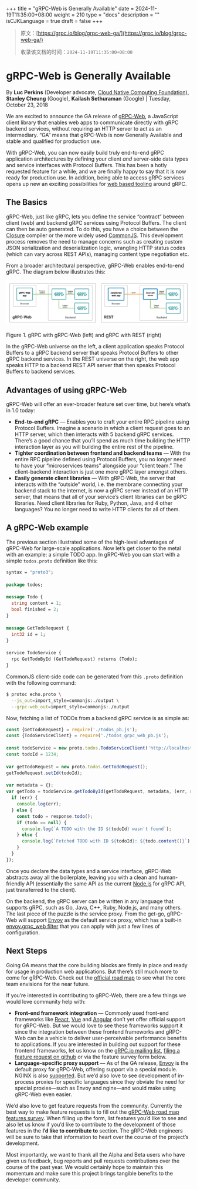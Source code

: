 +++
title = "gRPC-Web is Generally Available"
date = 2024-11-19T11:35:00+08:00
weight = 210
type = "docs"
description = ""
isCJKLanguage = true
draft = false
+++

> 原文：[https://grpc.io/blog/grpc-web-ga/](https://grpc.io/blog/grpc-web-ga/)
>
> 收录该文档的时间：`2024-11-19T11:35:00+08:00`

# gRPC-Web is Generally Available

By **Luc Perkins** (Developer advocate, [Cloud Native Computing Foundation](https://cncf.io/)), **Stanley Cheung** (Google), **Kailash Sethuraman** (Google) | Tuesday, October 23, 2018



We are excited to announce the GA release of [gRPC-Web](https://www.npmjs.com/package/grpc-web), a JavaScript client library that enables web apps to communicate directly with gRPC backend services, without requiring an HTTP server to act as an intermediary. “GA” means that gRPC-Web is now Generally Available and stable and qualified for production use.

With gRPC-Web, you can now easily build truly end-to-end gRPC application architectures by defining your client *and* server-side data types and service interfaces with Protocol Buffers. This has been a hotly requested feature for a while, and we are finally happy to say that it is now ready for production use. In addition, being able to access gRPC services opens up new an exciting possibilities for [web based tooling](https://github.com/grpc/grpc-experiments/tree/master/gdebug) around gRPC.

## The Basics

gRPC-Web, just like gRPC, lets you define the service “contract” between client (web) and backend gRPC services using Protocol Buffers. The client can then be auto generated. To do this, you have a choice between the [Closure](https://developers.google.com/closure/compiler/) compiler or the more widely used [CommonJS](https://requirejs.org/docs/commonjs.html). This development process removes the need to manage concerns such as creating custom JSON serialization and deserialization logic, wrangling HTTP status codes (which can vary across REST APIs), managing content type negotiation etc.

From a broader architectural perspective, gRPC-Web enables end-to-end gRPC. The diagram below illustrates this:



![img](gRPC-WebisGenerallyAvailable_img/grpc-web-arch.png)



Figure 1. gRPC with gRPC-Web (left) and gRPC with REST (right)

In the gRPC-Web universe on the left, a client application speaks Protocol Buffers to a gRPC backend server that speaks Protocol Buffers to other gRPC backend services. In the REST universe on the right, the web app speaks HTTP to a backend REST API server that then speaks Protocol Buffers to backend services.

## Advantages of using gRPC-Web

gRPC-Web will offer an ever-broader feature set over time, but here’s what’s in 1.0 today:

- **End-to-end gRPC** — Enables you to craft your entire RPC pipeline using Protocol Buffers. Imagine a scenario in which a client request goes to an HTTP server, which then interacts with 5 backend gRPC services. There’s a good chance that you’ll spend as much time building the HTTP interaction layer as you will building the entire rest of the pipeline.
- **Tighter coordination between frontend and backend teams** — With the entire RPC pipeline defined using Protocol Buffers, you no longer need to have your “microservices teams” alongside your “client team.” The client-backend interaction is just one more gRPC layer amongst others.
- **Easily generate client libraries** — With gRPC-Web, the server that interacts with the “outside” world, i.e. the membrane connecting your backend stack to the internet, is now a gRPC server instead of an HTTP server, that means that all of your service’s client libraries can be gRPC libraries. Need client libraries for Ruby, Python, Java, and 4 other languages? You no longer need to write HTTP clients for all of them.

## A gRPC-Web example

The previous section illustrated some of the high-level advantages of gRPC-Web for large-scale applications. Now let’s get closer to the metal with an example: a simple TODO app. In gRPC-Web you can start with a simple `todos.proto` definition like this:

```proto
syntax = "proto3";

package todos;

message Todo {
  string content = 1;
  bool finished = 2;
}

message GetTodoRequest {
  int32 id = 1;
}

service TodoService {
  rpc GetTodoById (GetTodoRequest) returns (Todo);
}
```

CommonJS client-side code can be generated from this `.proto` definition with the following command:

```sh
$ protoc echo.proto \
  --js_out=import_style=commonjs:./output \
  --grpc-web_out=import_style=commonjs:./output
```

Now, fetching a list of TODOs from a backend gRPC service is as simple as:

```js
const {GetTodoRequest} = require('./todos_pb.js');
const {TodoServiceClient} = require('./todos_grpc_web_pb.js');

const todoService = new proto.todos.TodoServiceClient('http://localhost:8080');
const todoId = 1234;

var getTodoRequest = new proto.todos.GetTodoRequest();
getTodoRequest.setId(todoId);

var metadata = {};
var getTodo = todoService.getTodoById(getTodoRequest, metadata, (err, response) => {
  if (err) {
    console.log(err);
  } else {
    const todo = response.todo();
    if (todo == null) {
      console.log(`A TODO with the ID ${todoId} wasn't found`);
    } else {
      console.log(`Fetched TODO with ID ${todoId}: ${todo.content()}`);
    }
  }
});
```

Once you declare the data types and a service interface, gRPC-Web abstracts away all the boilerplate, leaving you with a clean and human-friendly API (essentially the same API as the current [Node.js](https://grpc.io/docs/languages/node/) for gRPC API, just transferred to the client).

On the backend, the gRPC server can be written in any language that supports gRPC, such as Go, Java, C++, Ruby, Node.js, and many others. The last piece of the puzzle is the service proxy. From the get-go, gRPC-Web will support [Envoy](https://envoyproxy.io/) as the default service proxy, which has a built-in [envoy.grpc_web filter](https://www.envoyproxy.io/docs/envoy/latest/configuration/http_filters/grpc_web_filter#config-http-filters-grpc-web) that you can apply with just a few lines of configuration.

## Next Steps

Going GA means that the core building blocks are firmly in place and ready for usage in production web applications. But there’s still much more to come for gRPC-Web. Check out the [official road map](https://github.com/grpc/grpc-web/blob/master/doc/roadmap.md) to see what the core team envisions for the near future.

If you’re interested in contributing to gRPC-Web, there are a few things we would love community help with:

- **Front-end framework integration** — Commonly used front-end frameworks like [React](https://reactjs.org/), [Vue](https://vuejs.org/) and [Angular](https://angular.io/) don’t yet offer official support for gRPC-Web. But we would love to see these frameworks support it since the integration between these frontend frameworks and gRPC-Web can be a vehicle to deliver user-perceivable performance benefits to applications. If you are interested in building out support for these frontend frameworks, let us know on the [gRPC.io mailing list](https://groups.google.com/g/grpc-io), [filing a feature request on github](https://github.com/grpc/grpc-web/issues) or via the feature survey form below.
- **Language-specific proxy support** — As of the GA release, [Envoy](https://envoyproxy.io/) is the default proxy for gRPC-Web, offering support via a special module. NGINX is also [supported](https://github.com/grpc/grpc-web/tree/master/net/grpc/gateway/nginx). But we’d also love to see development of in-process proxies for specific languages since they obviate the need for special proxies—such as Envoy and nginx—and would make using gRPC-Web even easier.

We’d also love to get feature requests from the community. Currently the best way to make feature requests is to fill out the [gRPC-Web road map features survey](https://docs.google.com/forms/d/1NjWpyRviohn5jaPntosBHXRXZYkh_Ffi4GxJZFibylM/viewform?edit_requested=true). When filling up the form, list features you’d like to see and also let us know if you’d like to contribute to the development of those features in the **I’d like to contribute to** section. The gRPC-Web engineers will be sure to take that information to heart over the course of the project’s development.

Most importantly, we want to thank all the Alpha and Beta users who have given us feedback, bug reports and pull requests contributions over the course of the past year. We would certainly hope to maintain this momentum and make sure this project brings tangible benefits to the developer community.

